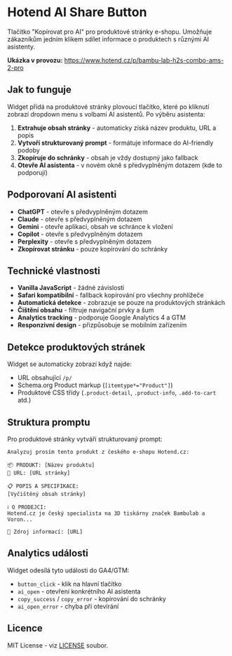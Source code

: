 # Hotend AI Share Button

Tlačítko "Kopírovat pro AI" pro produktové stránky e-shopu. Umožňuje zákazníkům jedním klikem sdílet informace o produktech s různými AI asistenty.

**Ukázka v provozu:** https://www.hotend.cz/p/bambu-lab-h2s-combo-ams-2-pro

## Jak to funguje

Widget přidá na produktové stránky plovoucí tlačítko, které po kliknutí zobrazí dropdown menu s volbami AI asistentů. Po výběru asistenta:

1. **Extrahuje obsah stránky** - automaticky získá název produktu, URL a popis
2. **Vytvoří strukturovaný prompt** - formátuje informace do AI-friendly podoby
3. **Zkopíruje do schránky** - obsah je vždy dostupný jako fallback
4. **Otevře AI asistenta** - v novém okně s předvyplněným dotazem (kde to podporují)

## Podporovaní AI asistenti

- **ChatGPT** - otevře s předvyplněným dotazem
- **Claude** - otevře s předvyplněným dotazem  
- **Gemini** - otevře aplikaci, obsah ve schránce k vložení
- **Copilot** - otevře s předvyplněným dotazem
- **Perplexity** - otevře s předvyplněným dotazem
- **Zkopírovat stránku** - pouze kopírování do schránky

## Technické vlastnosti

- **Vanilla JavaScript** - žádné závislosti
- **Safari kompatibilní** - fallback kopírování pro všechny prohlížeče
- **Automatická detekce** - zobrazuje se pouze na produktových stránkách
- **Čištění obsahu** - filtruje navigační prvky a šum
- **Analytics tracking** - podporuje Google Analytics 4 a GTM
- **Responzivní design** - přizpůsobuje se mobilním zařízením

## Detekce produktových stránek

Widget se automaticky zobrazí když najde:
- URL obsahující `/p/`
- Schema.org Product markup (`[itemtype*="Product"]`)
- Produktové CSS třídy (`.product-detail`, `.product-info`, `.add-to-cart` atd.)

## Struktura promptu

Pro produktové stránky vytváří strukturovaný prompt:
```
Analyzuj prosím tento produkt z českého e-shopu Hotend.cz:

📦 PRODUKT: [Název produktu]
🔗 URL: [URL stránky]

📋 POPIS A SPECIFIKACE:
[Vyčištěný obsah stránky]

ℹ️ O PRODEJCI:
Hotend.cz je český specialista na 3D tiskárny značek Bambulab a Voron...

🔗 Zdroj informací: [URL]
```

## Analytics události

Widget odesílá tyto události do GA4/GTM:
- `button_click` - klik na hlavní tlačítko
- `ai_open` - otevření konkrétního AI asistenta  
- `copy_success` / `copy_error` - kopírování do schránky
- `ai_open_error` - chyba při otevírání

## Licence

MIT License - viz [LICENSE](LICENSE) soubor.
